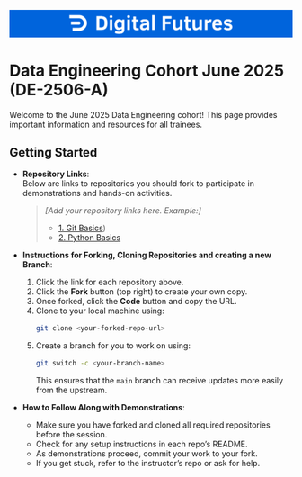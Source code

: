 ![Digital Futures](https://github.com/digital-futures-academy/DataScienceMasterResources/blob/main/Resources/datascience-notebook-header.png?raw=true)

# Data Engineering Cohort June 2025 (DE-2506-A)

Welcome to the June 2025 Data Engineering cohort! This page provides important information and resources for all trainees.

## Getting Started

- **Repository Links**:  
  Below are links to repositories you should fork to participate in demonstrations and hands-on activities.  
  > _[Add your repository links here. Example:]_  
  > - [1. Git Basics](https://github.com/de-2506-a/git-basics))  
  > - [2. Python Basics](https://github.com/de-2506-a/python-basics)

- **Instructions for Forking, Cloning Repositories and creating a new Branch**:  
  1. Click the link for each repository above.
  2. Click the **Fork** button (top right) to create your own copy.
  3. Once forked, click the **Code** button and copy the URL.
  4. Clone to your local machine using:  
     ```bash
     git clone <your-forked-repo-url>
     ```
  5. Create a branch for you to work on using:
     ```bash
     git switch -c <your-branch-name>
     ```
     This ensures that the `main` branch can receive updates more easily from the upstream.

- **How to Follow Along with Demonstrations**:  
  - Make sure you have forked and cloned all required repositories before the session.
  - Check for any setup instructions in each repo’s README.
  - As demonstrations proceed, commit your work to your fork.
  - If you get stuck, refer to the instructor’s repo or ask for help.

